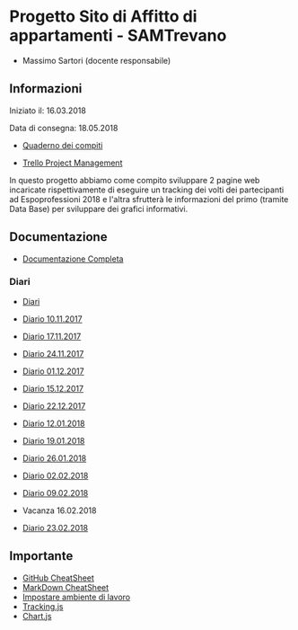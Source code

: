 # Progetto Sito di Affitto di appartamenti - SAMTrevano

- Massimo Sartori (docente responsabile)

## Informazioni
Iniziato il: 16.03.2018

Data di consegna: 18.05.2018

- [Quaderno dei compiti](Documentazione/qdc_p2_faceDetection.pdf)

- [Trello Project Management](https://trello.com/b/PfylxN0O/facedetection)

In questo progetto abbiamo come compito sviluppare 2 pagine web incaricate rispettivamente di eseguire un tracking dei volti dei partecipanti ad Espoprofessioni 2018 e l'altra sfrutterà le informazioni del primo (tramite Data Base) per sviluppare dei grafici informativi.
  
## Documentazione
- [Documentazione Completa](Documentazione/FaceDetection.md)

### Diari
- [Diari](Documentazione/Diari/)

- [Diario 10.11.2017](Documentazione/Diari/I3_DIARIO_PROG2_10.11.2017.md)
- [Diario 17.11.2017](Documentazione/Diari/I3_DIARIO_PROG2_17.11.2017.md)
- [Diario 24.11.2017](Documentazione/Diari/I3_DIARIO_PROG2_24.12.2017.md)
- [Diario 01.12.2017](Documentazione/Diari/I3_DIARIO_PROG2_1.12.2017.md)
- [Diario 15.12.2017](Documentazione/Diari/I3_DIARIO_PROG2_15.12.2017.md)
- [Diario 22.12.2017](Documentazione/Diari/I3_DIARIO_PROG2_22.12.2017.md)
- [Diario 12.01.2018](Documentazione/Diari/I3_DIARIO_PROG2_12.01.2018.md)
- [Diario 19.01.2018](Documentazione/Diari/I3_DIARIO_PROG2_19.01.2018.md)
- [Diario 26.01.2018](Documentazione/Diari/I3_DIARIO_PROG2_26.01.2018.md)
- [Diario 02.02.2018](Documentazione/Diari/I3_DIARIO_PROG2_02.02.2018.md)
- [Diario 09.02.2018](Documentazione/Diari/I3_DIARIO_PROG2_09.02.2018.md)
- Vacanza 16.02.2018
- [Diario 23.02.2018](Documentazione/Diari/I3_DIARIO_PROG2_23.02.2018.md)



## Importante
- [GitHub CheatSheet](Guide/github-cheatsheet.pdf)
- [MarkDown CheatSheet](Guide/markdownCheatSheet.md)
- [Impostare ambiente di lavoro](Guide/ImpostareAmbienteLavoro.md)
- [Tracking.js](https://trackingjs.com/)
- [Chart.js](http://www.chartjs.org/)

